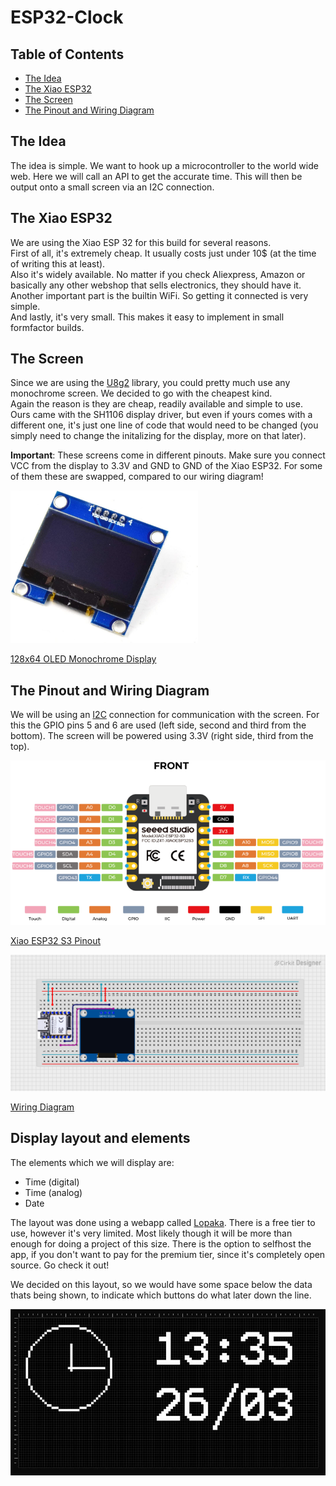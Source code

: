 # ESP32-Clock

<!--
## Dannys Favorite Quote

"To give anything less than your best, is to sacrifice the gift."
-Steve Prefontaine

## Jans Favorite Quote

"You miss 100% of the shots you dont take"
-Wayne Gretzky
-Michael Scott
-->

## Table of Contents

- [The Idea](#the-idea)
- [The Xiao ESP32](#the-xiao-esp32)
- [The Screen](#the-screen)
- [The Pinout and Wiring Diagram](#the-pinout-and-wiring-diagram)

## The Idea

The idea is simple. We want to hook up a microcontroller to the world wide web. Here we will call an API to get the accurate time. This will then be output onto a small screen via an I2C connection.

## The Xiao ESP32

We are using the Xiao ESP 32 for this build for several reasons.  
First of all, it's extremely cheap. It usually costs just under 10$ (at the time of writing this at least).  
Also it's widely available. No matter if you check Aliexpress, Amazon or basically any other webshop that sells electronics, they should have it.  
Another important part is the builtin WiFi. So getting it connected is very simple.  
And lastly, it's very small. This makes it easy to implement in small formfactor builds.  

## The Screen

Since we are using the [U8g2](https://github.com/olikraus/u8g2/wiki) library, you could pretty much use any monochrome screen. We decided to go with the cheapest kind.  
Again the reason is they are cheap, readily available and simple to use.  
Ours came with the SH1106 display driver, but even if yours comes with a different one, it's just one line of code that would need to be changed (you simply need to change the initalizing for the display, more on that later).  

**Important**: These screens come in different pinouts. Make sure you connect VCC from the display to 3.3V and GND to GND of the Xiao ESP32. For some of them these are swapped, compared to our wiring diagram!  

<img src="images/128x64_oled_display.png" alt="128x64 OLED Monochrome Display" width="300"/>  

[128x64 OLED Monochrome Display](https://m.media-amazon.com/images/I/61tDYR1R5ML._AC_SL1440_.jpg)

## The Pinout and Wiring Diagram

We will be using an [I2C](https://en.wikipedia.org/wiki/I%C2%B2C) connection for communication with the screen. For this the GPIO pins 5 and 6 are used (left side, second and third from the bottom). The screen will be powered using 3.3V (right side, third from the top).

<img src="images/xiao_esp32_s3_pinout.png" alt="Xiao ESP32 S3 Pinout" width="600"/>

[Xiao ESP32 S3 Pinout](https://hubtronics.in/image/catalog/xiao-s3-6.jpg)

<img src="images/circuit_image.png" alt="Wiring Diagram" width="600"/>  

[Wiring Diagram](https://app.cirkitdesigner.com/project/1110f6d5-ce90-4a6f-82fb-755107a45a04)

## Display layout and elements

The elements which we will display are:
- Time (digital)
- Time (analog)
- Date

The layout was done using a webapp called [Lopaka](https://lopaka.app/). There is a free tier to use, however it's very limited. Most likely though it will be more than enough for doing a project of this size. There is the option to selfhost the app, if you don't want to pay for the premium tier, since it's completely open source. Go check it out!

We decided on this layout, so we would have some space below the data thats being shown, to indicate which buttons do what later down the line.

<img src="images/display_layout.png" alt="Display Layout" width="512"/>  
